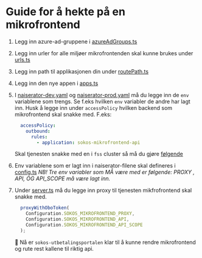 # Guide for å hekte på en mikrofrontend

1. Legg inn azure-ad-gruppene i [azureAdGroups.ts](/src/auth/azureAdGroups.ts)

2. Legg inn urler for alle miljøer mikrofrontenden skal kunne brukes under [urls.ts](/src/urls.ts)

3. Legg inn path til applikasjonen din under [routePath.ts](/src/models/routePath.ts)

4. Legg inn den nye appen i [apps.ts](/src/models/apps.ts)

5. I [naiserator-dev.yaml](../.nais/naiserator-dev.yaml) og [naiserator-prod.yaml](../.nais/naiserator-prod.yaml) må du legge inn de `env` variablene som trengs.
   Se f.eks hvilken `env` variabler de andre har lagt inn.
   Husk å legge inn under `accessPolicy` hvilken backend som mikrofrontend skal snakke med.
   F.eks:

   ```yaml
     accessPolicy:
       outbound:
         rules:
           - application: sokos-mikrofrontend-api
   ```

   Skal tjenesten snakke med en i `fss` cluster så må du gjøre [følgende](https://docs.nais.io/explanation/migrating-to-gcp/?h=premise#how-do-i-reach-an-application-found-on-premises-from-my-application-in-gcp)

6. Env variablene som er lagt inn i naiserator-filene skal defineres i [config.ts](/server/src/config.ts)
   _NB! Tre env variabler som MÅ være med er følgende: PROXY , API, OG API_SCOPE må være lagt inn._

7. Under [server.ts](../server/src/server.ts) må du legge inn proxy til tjenesten mikfrofrontend skal snakke med.

   ```typescript
     proxyWithOboToken(
       Configuration.SOKOS_MIKROFRONTEND_PROXY,
       Configuration.SOKOS_MIKROFRONTEND_API,
       Configuration.SOKOS_MIKROFRONTEND_API_SCOPE
     );
   ```

   🎉 Nå er `sokos-utbetalingsportalen` klar til å kunne rendre mikrofrontend og rute rest kallene til riktig api.

